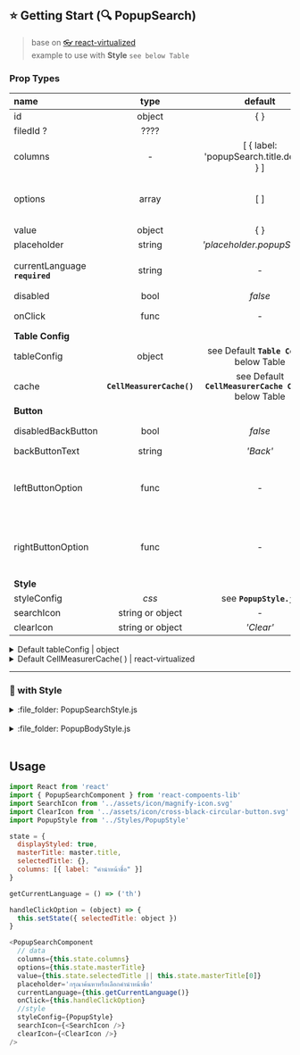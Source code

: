## :star: Getting Start (:mag: PopupSearch)


> base on [:eyeglasses: react-virtualized](https://github.com/bvaughn/react-virtualized) <br>
> example to use with **Style** `see below Table`

### Prop Types

| name                        | type   | default | description |
| :---                        | :---:  | :---: | :--- |
| id                          | object | { } | for testing
| filedId ?                   | ????   | 
| columns                     | -      | [ { label: 'popupSearch.title.default' } ]
| options                     | array  | [ ] | ex. data from **master data**
| value                       | object | { }
| placeholder                 | string | _'placeholder.popupSearch'_
| currentLanguage **`required`**  | string | - | masterData language 'th' or 'en'
| disabled                    | bool   | _false_
| onClick                     | func   | - | handle function
| **Table Config**
| tableConfig | object | see Default **`Table Config`** below Table
| cache       | **`CellMeasurerCache()`** | see Default **`CellMeasurerCache Config`** below Table |
| **Button**                   
| disabledBackButton | bool   | _false_ | display Backbutton 
| backButtonText     | string | _'Back'_
| leftButtonOption   | func   | - | render function on Left Side of _Back Button_
| rightButtonOption  | func   | - | render function on Right Side of _Back Button_
| **Style**          
| styleConfig        | _css_  | see **`PopupStyle.js`**
| searchIcon         | string or object | - |
| clearIcon          | string or object | _'Clear'_ | 


<details>
<summary>Default tableConfig  |  object</summary>

```js
tableConfig = {
  width: 1200,
  height: 800,
  headerHeight: 100
}
```
</details>


<details>
<summary>Default CellMeasurerCache( )  |  react-virtualized</summary>

```js
import { CellMeasurerCache } from 'react-virtualized'

const cache = new CellMeasurerCache({
  defaultHeight: 40,
  fixedWidth: true,
})
```
</details>

---

### :art: with Style


<details>
<summary>:file_folder: PopupSearchStyle.js</summary>

```js
```
</details>

<br>

<details>
<summary>:file_folder: PopupBodyStyle.js</summary>

```js
```
</details>

<br>

## Usage

```js
import React from 'react'
import { PopupSearchComponent } from 'react-compoents-lib'
import SearchIcon from '../assets/icon/magnify-icon.svg'
import ClearIcon from '../assets/icon/cross-black-circular-button.svg'
import PopupStyle from '../Styles/PopupStyle'

state = {
  displayStyled: true,
  masterTitle: master.title,
  selectedTitle: {},
  columns: [{ label: "คำนำหน้าชื่อ" }]
}

getCurrentLanguage = () => ('th')

handleClickOption = (object) => {
  this.setState({ selectedTitle: object })
}

<PopupSearchComponent
  // data
  columns={this.state.columns}
  options={this.state.masterTitle}
  value={this.state.selectedTitle || this.state.masterTitle[0]}
  placeholder='กรุณาค้นหาหรือเลือกคำนำหน้าชื่อ'
  currentLanguage={this.getCurrentLanguage()}
  onClick={this.handleClickOption}
  //style
  styleConfig={PopupStyle}
  searchIcon={<SearchIcon />}
  clearIcon={<ClearIcon />}
/>
```
